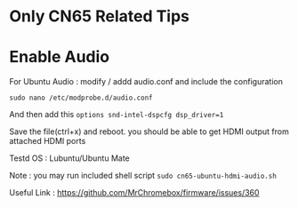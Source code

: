 # Only CN65 Related Tips

# Enable Audio
For Ubuntu Audio : modify / addd audio.conf and include the configuration 

```sudo nano /etc/modprobe.d/audio.conf```

And then add this ```options snd-intel-dspcfg dsp_driver=1```

Save the file(ctrl+x) and reboot. you should be able to get HDMI output from attached HDMI ports 

Testd OS : Lubuntu/Ubuntu Mate

Note : you may run included shell script ```sudo cn65-ubuntu-hdmi-audio.sh``` 

Useful Link : https://github.com/MrChromebox/firmware/issues/360
